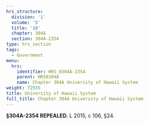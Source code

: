 ```yaml
---
hrs_structure:
  division: '1'
  volume: '5'
  title: '18'
  chapter: 304A
  section: 304A-2354
type: hrs_section
tags:
  - Government
menu:
  hrs:
    identifier: HRS_0304A-2354
    parent: HRS0304A
    name: Chapter 304A University of Hawaii System
weight: 72935
title: University of Hawaii System
full_title: Chapter 304A University of Hawaii System
---
```

**§304A-2354 REPEALED.** L 2015, c 106, §24.